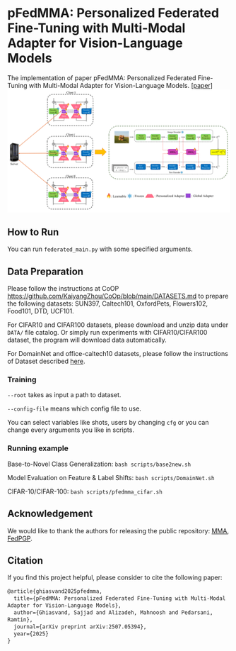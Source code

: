 # pFedMMA: Personalized Federated Fine-Tuning with Multi-Modal Adapter for Vision-Language Models
The implementation of paper pFedMMA: Personalized Federated Fine-Tuning with Multi-Modal Adapter for Vision-Language Models.
[[paper]](https://arxiv.org/pdf/2507.05394)
![pFedMMA-pipeline](pFedMMA.png "pFedMMA-pipeline")
## How to Run

You can run `federated_main.py` with some specified arguments.

## Data Preparation
Please follow the instructions at CoOP https://github.com/KaiyangZhou/CoOp/blob/main/DATASETS.md to prepare the following datasets: SUN397, Caltech101, OxfordPets, Flowers102, Food101, DTD, UCF101.

For CIFAR10 and CIFAR100 datasets, please download and unzip data under `DATA/` file catalog. Or simply run experiments with CIFAR10/CIFAR100 dataset, the program will download data automatically.

For DomainNet and office-caltech10 datasets, please follow the instructions of Dataset described [here](https://github.com/med-air/FedBN/blob/master/README.md). 

### Training

`--root` takes as input a path to dataset.

`--config-file` means which config file to use.

You can select variables like shots, users by changing `cfg` or you can change every arguments you like in scripts.

### Running example
Base-to-Novel Class Generalization: `bash scripts/base2new.sh`

Model Evaluation on Feature & Label Shifts: `bash scripts/DomainNet.sh`

CIFAR-10/CIFAR-100: `bash scripts/pfedmma_cifar.sh`


## Acknowledgement

We would like to thank the authors for releasing the public repository: [MMA](https://github.com/ZjjConan/VLM-MultiModalAdapter), [FedPGP](https://github.com/TianyuCuiOvO/FedPGP/tree/main).


## Citation
If you find this project helpful, please consider to cite the following paper:
```
@article{ghiasvand2025pfedmma,
  title={pFedMMA: Personalized Federated Fine-Tuning with Multi-Modal Adapter for Vision-Language Models},
  author={Ghiasvand, Sajjad and Alizadeh, Mahnoosh and Pedarsani, Ramtin},
  journal={arXiv preprint arXiv:2507.05394},
  year={2025}
}
```
